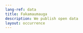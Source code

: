 ```yaml
---
lang-ref: data
title: Fakamaumauga
description: We publish open data
layout: occurrence
---
```

